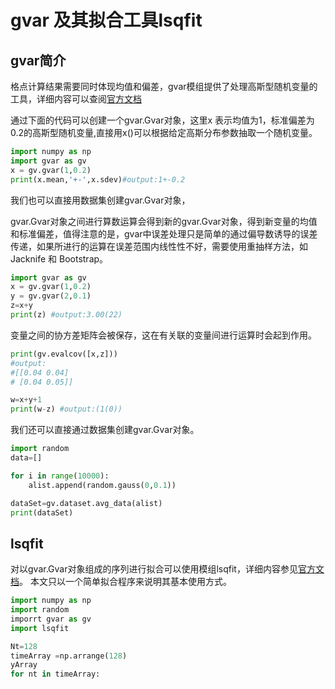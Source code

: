 # gvar 及其拟合工具lsqfit

## gvar简介

格点计算结果需要同时体现均值和偏差，gvar模组提供了处理高斯型随机变量的工具，详细内容可以查阅[官方文档](https://gvar.readthedocs.io/en/latest)

通过下面的代码可以创建一个gvar.Gvar对象，这里x 表示均值为1，标准偏差为0.2的高斯型随机变量,直接用x()可以根据给定高斯分布参数抽取一个随机变量。
```python
import numpy as np
import gvar as gv
x = gv.gvar(1,0.2)
print(x.mean,'+-',x.sdev)#output:1+-0.2
```
我们也可以直接用数据集创建gvar.Gvar对象，


gvar.Gvar对象之间进行算数运算会得到新的gvar.Gvar对象，得到新变量的均值和标准偏差，值得注意的是，gvar中误差处理只是简单的通过偏导数诱导的误差传递，如果所进行的运算在误差范围内线性性不好，需要使用重抽样方法，如Jacknife 和 Bootstrap。
```python
import gvar as gv
x = gv.gvar(1,0.2)
y = gv.gvar(2,0.1)
z=x+y
print(z) #output:3.00(22)
```

变量之间的协方差矩阵会被保存，这在有关联的变量间进行运算时会起到作用。
```python
print(gv.evalcov([x,z]))
#output:
#[[0.04 0.04]
# [0.04 0.05]]

w=x+y+1
print(w-z) #output:(1(0))
```

我们还可以直接通过数据集创建gvar.Gvar对象。
```python
import random
data=[]

for i in range(10000):
    alist.append(random.gauss(0,0.1))

dataSet=gv.dataset.avg_data(alist)
print(dataSet)
```
## lsqfit
对以gvar.Gvar对象组成的序列进行拟合可以使用模组lsqfit，详细内容参见[官方文档](https://lsqfit.readthedocs.io/en/latest/)。
本文只以一个简单拟合程序来说明其基本使用方式。


```python
import numpy as np
import random
imporrt gvar as gv
import lsqfit

Nt=128
timeArray =np.arrange(128)
yArray
for nt in timeArray:
  
  

```






